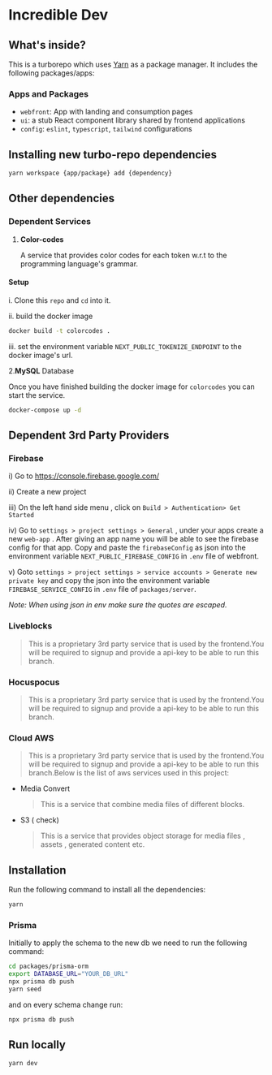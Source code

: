 # Incredible Dev



## What's inside?

This is a turborepo which uses [Yarn](https://classic.yarnpkg.com/lang/en/) as a package manager. It includes the following packages/apps:

### Apps and Packages

- `webfront`: App with landing and consumption pages
- `ui`: a stub React component library shared by frontend applications
- `config`: `eslint`, `typescript`, `tailwind` configurations

## Installing new turbo-repo dependencies

```sh
yarn workspace {app/package} add {dependency}
```

## Other dependencies

### Dependent Services

1. **Color-codes**

    A service that provides color codes for each token w.r.t to the programming language's grammar.

#### Setup

  i. Clone this `repo` and `cd` into it.

  ii. build the docker image

  ```sh
  docker build -t colorcodes .
  ```

  iii. set the environment variable `NEXT_PUBLIC_TOKENIZE_ENDPOINT` to the docker image's url.

2.**MySQL** Database

Once you have finished building the docker image for `colorcodes` you can start the service.

```sh
docker-compose up -d
```


## Dependent 3rd Party Providers

### **Firebase**

i) Go to <https://console.firebase.google.com/>

ii) Create a new project

iii) On the left hand side menu , click on `Build > Authentication> Get Started`

iv) Go to `settings > project settings > General` , under your apps create a new `web-app` . After giving an app name you will be able to see the firebase config for that app. Copy and paste the `firebaseConfig` as json into the environment variable `NEXT_PUBLIC_FIREBASE_CONFIG` in `.env` file of webfront.

v) Goto `settings > project settings > service accounts > Generate new private key` and copy the json into the environment variable `FIREBASE_SERVICE_CONFIG` in `.env` file of `packages/server`.

*Note: When using json in env make sure the quotes are escaped.*

### Liveblocks

> This is a proprietary 3rd party service that is used by the frontend.You will be required to signup and provide a api-key to be able to run this branch.

### Hocuspocus

> This is a proprietary 3rd party service that is used by the frontend.You will be required to signup and provide a api-key to be able to run this branch.

### Cloud AWS

> This is a proprietary 3rd party service that is used by the frontend.You will be required to signup and provide a api-key to be able to run this branch.Below is the list of aws services used in this project:

- Media Convert
  > This is a service that combine media files of different blocks.
- S3 ( check)
  > This is a service that provides object storage for media files , assets , generated content etc.

## Installation

Run the following command to install all the dependencies:

```sh
yarn
```

### Prisma

Initially to apply the schema to the new db we need to run the following command:

```sh
cd packages/prisma-orm
export DATABASE_URL="YOUR_DB_URL"
npx prisma db push
yarn seed
```

and on every schema change run:

```sh
npx prisma db push
```

## Run locally

```sh
yarn dev
```

